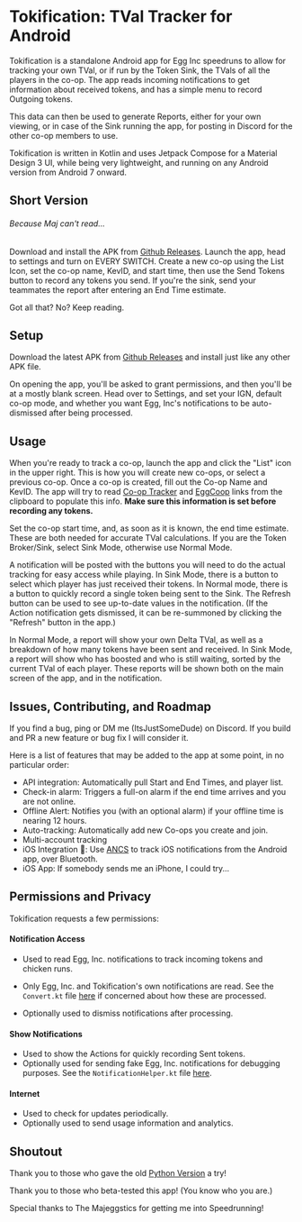 # Tokification: TVal Tracker for Android

Tokification is a standalone Android app for Egg Inc speedruns to allow for tracking your own TVal, or if run by the Token Sink, the TVals of all the players in the co-op. The app reads incoming notifications to get information about received tokens, and has a simple menu to record Outgoing tokens.

This data can then be used to generate Reports, either for your own viewing, or in case of the Sink running the app, for posting in Discord for the other co-op members to use.

Tokification is written in Kotlin and uses Jetpack Compose for a Material Design 3 UI, while being very lightweight, and running on any Android version from Android 7 onward.

## Short Version

###### Because Maj can't read...

Download and install the APK from [Github Releases](https://github.com/ItsJustSomeDude/tokification-android/releases). Launch the app, head to settings and turn on EVERY SWITCH. Create a new co-op using the List Icon, set the co-op name, KevID, and start time, then use the Send Tokens button to record any tokens you send. If you're the sink, send your teammates the report after entering an End Time estimate.

Got all that? No? Keep reading.

## Setup

Download the latest APK from [Github Releases](https://github.com/ItsJustSomeDude/tokification-android/releases/latest) and install just like any other APK file.

On opening the app, you'll be asked to grant permissions, and then you'll be at a mostly blank screen. Head over to Settings, and set your IGN, default co-op mode, and whether you want Egg, Inc's notifications to be auto-dismissed after being processed.

## Usage

When you're ready to track a co-op, launch the app and click the "List" icon in the upper right. This is how you will create new co-ops, or select a previous co-op. Once a co-op is created, fill out the Co-op Name and KevID. The app will try to read [Co-op Tracker](https://eicoop-carpet.netlify.app/) and [EggCoop](https://eggcoop.org/) links from the clipboard to populate this info. **Make sure this information is set before recording any tokens.**

Set the co-op start time, and, as soon as it is known, the end time estimate. These are both needed for accurate TVal calculations. If you are the Token Broker/Sink, select Sink Mode, otherwise use Normal Mode.

A notification will be posted with the buttons you will need to do the actual tracking for easy access while playing. In Sink Mode, there is a button to select which player has just received their tokens. In Normal mode, there is a button to quickly record a single token being sent to the Sink. The Refresh button can be used to see up-to-date values in the notification. (If the Action notification gets dismissed, it can be re-summoned by clicking the "Refresh" button in the app.)

In Normal Mode, a report will show your own Delta TVal, as well as a breakdown of how many tokens have been sent and received. In Sink Mode, a report will show who has boosted and who is still waiting, sorted by the current TVal of each player. These reports will be shown both on the main screen of the app, and in the notification.

## Issues, Contributing, and Roadmap

If you find a bug, ping or DM me (ItsJustSomeDude) on Discord. If you build and PR a new feature or bug fix I will consider it.

Here is a list of features that may be added to the app at some point, in no particular order:

- API integration: Automatically pull Start and End Times, and player list.
- Check-in alarm: Triggers a full-on alarm if the end time arrives and you are not online.
- Offline Alert: Notifies you (with an optional alarm) if your offline time is nearing 12 hours.
- Auto-tracking: Automatically add new Co-ops you create and join.
- Multi-account tracking
- iOS Integration 👀: Use [ANCS](https://developer.apple.com/library/archive/documentation/CoreBluetooth/Reference/AppleNotificationCenterServiceSpecification/Specification/Specification.html) to track iOS notifications from the Android app, over Bluetooth.
- iOS App: If somebody sends me an iPhone, I could try...

## Permissions and Privacy

Tokification requests a few permissions:

#### Notification Access

- Used to read Egg, Inc. notifications to track incoming tokens and chicken runs.

* Only Egg, Inc. and Tokification's own notifications are read. See the `Convert.kt` file [here](https://github.com/ItsJustSomeDude/tokification-android/blob/main/app/src/main/java/net/itsjustsomedude/tokens/reader/Convert.kt#L20) if concerned about how these are processed.

- Optionally used to dismiss notifications after processing.

#### Show Notifications

- Used to show the Actions for quickly recording Sent tokens.
- Optionally used for sending fake Egg, Inc. notifications for debugging purposes. See the `NotificationHelper.kt` file [here](https://github.com/ItsJustSomeDude/tokification-android/blob/main/app/src/main/java/net/itsjustsomedude/tokens/NotificationHelper.kt#L65).

#### Internet

- Used to check for updates periodically.
- Optionally used to send usage information and analytics.

## Shoutout

Thank you to those who gave the old [Python Version](https://github.com/ItsJustSomeDude/tokification/) a try!

Thank you to those who beta-tested this app! (You know who you are.)

Special thanks to The Majeggstics for getting me into Speedrunning!
